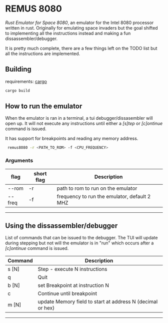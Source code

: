 # REMUS 8080

_Rust Emulator for Space 8080_, an emulator for the Intel 8080 processor
written in rust. Originally for emulating space invaders but the goal shifted
to implementing all the instructions instead and making a fun 
dissassembler/debugger.


It is pretty much complete, there are a few things left on the TODO list but 
all the instructions are implemented. 

## Building

requirements: [cargo](https://doc.rust-lang.org/cargo/getting-started/installation.html "cargo")

```sh 
cargo build
```

## How to run the emulator

When the emulator is ran in a terminal, a tui debugger/dissasembler will open up. 
It will not execute any instructions until either a _[s]tep_ or _[c]ontinue_ 
command is issued. 

It has support for breakpoints and reading any memory address.

```sh
 remus8080 -r <PATH_TO_ROM> -f <CPU_FREQUENCY> 
```

### Arguments

| flag     | short flag | Description                                   |
|----------|------------|-----------------------------------------------|
| --rom    | -r         |  path to rom to run on the emulator           |
| --freq   | -f         |  frequency to run the emulator, default 2 MHZ |
-------------------------------------------------------------------------

## Using the dissassembler/debugger

List of commands that can be issued to the debugger. The TUI will update during
stepping but not will the emulator is in "run" which occurs after a _[c]ontinue_ 
command is issued.

| Command    | Description                                               |
|----------  |-----------------------------------------------------------|
| s [N]      | Step - execute N instructions                             |
| q          | Quit                                                      |
| b [N]      | set Breakpoint at instruction N                           |
| c          | Continue until breakpoint                                 |
| m [N]      | update Memory field to start at address N (decimal or hex) |
--------------------------------------------------------------------------





